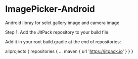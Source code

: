 # ImagePicker-Android
Android libray for selct gallery image and camera image

Step 1. Add the JitPack repository to your build file 

Add it in your root build.gradle at the end of repositories:

allprojects {
		repositories {
			...
			maven { url 'https://jitpack.io' }
		}
	}
  
  


